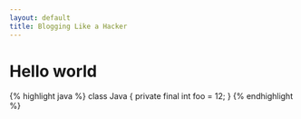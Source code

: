 ```yaml
---
layout: default
title: Blogging Like a Hacker
---
```


# Hello world

{% highlight java %}
class Java {
	private final int foo = 12;
}
{% endhighlight %}


